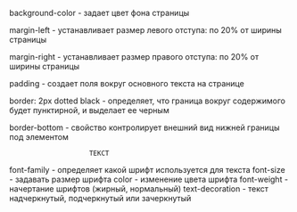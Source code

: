 background-color - задает цвет фона страницы



margin-left - устанавливает размер левого отступа: по 20% от ширины страницы

margin-right - устанавливает размер правого отступа: по 20% от ширины страницы



padding - создает поля вокруг основного текста на странице



border: 2px dotted black - определяет, что граница вокруг содержимого будет пунктирной, и
выделает ее черным

border-bottom - свойство контролирует внешний вид нижней границы под элементом


                        ТЕКСТ
font-family      - определяет какой шрифт используется для текста
font-size        - задавать размер шрифта
color            - изменение цвета шрифта
font-weight      - начертание шрифтов (жирный, нормальный)
text-decoration  - текст надчеркнутый, подчеркнутый или зачеркнутый

